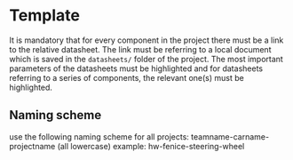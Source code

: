 # Template

It is mandatory that for every component in the project there must be a link to the relative datasheet.
The link must be referring to a local document which is saved in the `datasheets/` folder of the project.
The most important parameters of the datasheets must be highlighted and for datasheets referring to a series of components, the relevant one(s) must be highlighted.

## Naming scheme

use the following naming scheme for all projects: teamname-carname-projectname (all lowercase)
example: hw-fenice-steering-wheel
